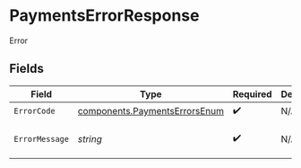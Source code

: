 # PaymentsErrorResponse

Error


## Fields

| Field                                                                          | Type                                                                           | Required                                                                       | Description                                                                    | Example                                                                        |
| ------------------------------------------------------------------------------ | ------------------------------------------------------------------------------ | ------------------------------------------------------------------------------ | ------------------------------------------------------------------------------ | ------------------------------------------------------------------------------ |
| `ErrorCode`                                                                    | [components.PaymentsErrorsEnum](../../models/components/paymentserrorsenum.md) | :heavy_check_mark:                                                             | N/A                                                                            | VALIDATION                                                                     |
| `ErrorMessage`                                                                 | *string*                                                                       | :heavy_check_mark:                                                             | N/A                                                                            | [VALIDATION] missing reference                                                 |